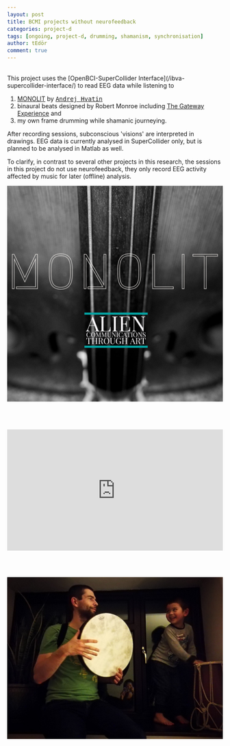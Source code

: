 ```yaml
---
layout: post
title: BCMI projects without neurofeedback
categories: project-d
tags: [ongoing, project-d, drumming, shamanism, synchronisation]
author: tEdör
comment: true
---
```

<!--
add frame drumming photo
-->

<br>
This project uses the [OpenBCI-SuperCollider Interface](/ibva-supercollider-interface/) to read EEG data while listening to

1. [MONOLIT](https://nimetu.bandcamp.com/album/monolit) by [<kbd>Andrej Hvatin</kbd>](https://nimetu.org/)
2. binaural beats designed by Robert Monroe including [The Gateway Experience](https://www.thegatewayexperience.com/wave-i-discovery-3-cd-set/) and
3. my own frame drumming while shamanic journeying.

After recording sessions, subconscious 'visions' are interpreted in drawings. EEG data is currently analysed in SuperCollider only, but is planned to be analysed in Matlab as well.

To clarify, in contrast to several other projects in this research, the sessions in this project do not use neurofeedback, they only record EEG activity affected by music for later (offline) analysis.

![](../assets/img/20180601-monolit-andrej.jpg)

<br><br>

<div style="left: 0; width: 100%; height: 0; position: relative; padding-bottom: 56.2493%;"><iframe src="https://www.youtube.com/embed/wZZHXtzuJ9c?rel=0&amp;showinfo=0" style="border: 0; top: 0; left: 0; width: 100%; height: 100%; position: absolute;" allowfullscreen scrolling="no"></iframe></div>

<br><br>

![](../assets/img/2019-03-13-blue-forest-drumming-with-lucas.jpg)
